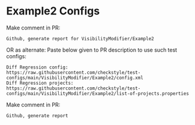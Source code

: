 # Example2 Configs
Make comment in PR:
```
Github, generate report for VisibilityModifier/Example2
```
OR as alternate:
Paste below given to PR description to use such test configs:
```
Diff Regression config: https://raw.githubusercontent.com/checkstyle/test-configs/main/VisibilityModifier/Example2/config.xml
Diff Regression projects: https://raw.githubusercontent.com/checkstyle/test-configs/main/VisibilityModifier/Example2/list-of-projects.properties
```
Make comment in PR:
```
Github, generate report
```
